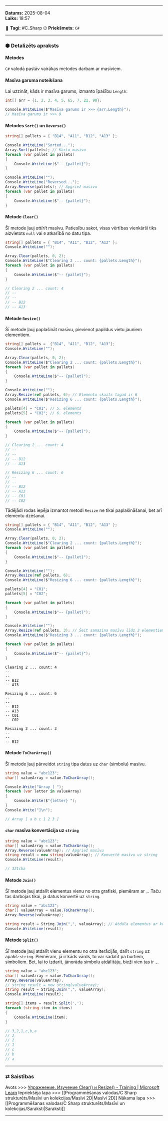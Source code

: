 ___

**Datums:** 2025-08-04   
**Laiks:** 18:57 

❚ **Tagi:** #C_Sharp 
⌬ **Priekšmets:**  `C#`

---
### ⬢ Detalizēts apraksts
#### Metodes

`C#` valodā pastāv vairākas metodes darbam ar masīviem.

#### Masīva garuma noteikšana

Lai uzzināt, kāds ir masīva garums, izmanto īpašību `Length`:

```csharp
int[] arr = {1, 2, 3, 4, 5, 65, 7, 21, 90};

Console.WriteLine($"Masīva garums ir >>> {arr.Length}");
// Masīva garums ir >>> 9
```
#### Metodes `Sort()` un `Reverse()`

```csharp
string[] pallets = { "B14", "A11", "B12", "A13" };

Console.WriteLine("Sorted...");
Array.Sort(pallets); // Kārto masīvu
foreach (var pallet in pallets)
{
    Console.WriteLine($"-- {pallet}");
}

Console.WriteLine("");
Console.WriteLine("Reversed...");
Array.Reverse(pallets); // Apgriež masīvu
foreach (var pallet in pallets)
{
    Console.WriteLine($"-- {pallet}");
}
```

#### Metode `Clear()`

Šī metode ļauj *attīrīt* masīvu. Patiesību sakot, visas vērtības vienkārši tiks aizvietots `null` vai `0` atkarībā no datu tipa.

```csharp
string[] pallets = { "B14", "A11", "B12", "A13" };
Console.WriteLine("");

Array.Clear(pallets, 0, 2);
Console.WriteLine($"Clearing 2 ... count: {pallets.Length}");
foreach (var pallet in pallets)
{
    Console.WriteLine($"-- {pallet}");
}

// Clearing 2 ... count: 4
// -- 
// -- 
// -- B12
// -- A13
```

#### Metode `Resize()`

Šī metode ļauj paplašināt masīvu, pievienot papildus vietu jauniem elementiem.

```csharp
string[] pallets =  {"B14", "A11", "B12", "A13"};
Console.WriteLine("");

Array.Clear(pallets, 0, 2);
Console.WriteLine($"Clearing 2 ... count: {pallets.Length}");
foreach (var pallet in pallets)
{
    Console.WriteLine($"-- {pallet}");
}

Console.WriteLine("");
Array.Resize(ref pallets, 6); // Elementu skaits tagad ir 6
Console.WriteLine($"Resizing 6 ... count: {pallets.Length}");

pallets[4] = "C01"; // 5. elements
pallets[5] = "C02"; // 6. elements

foreach (var pallet in pallets)
{
    Console.WriteLine($"-- {pallet}");
}

// Clearing 2 ... count: 4
// -- 
// -- 
// -- B12
// -- A13

// Resizing 6 ... count: 6
// -- 
// -- 
// -- B12
// -- A13
// -- C01
// -- C02
```

Tādējādi rodas iepēja izmantot metodi `Resize` ne tikai paplašināšanai, bet arī elementu dzēšanai.

```csharp
string[] pallets = { "B14", "A11", "B12", "A13" };
Console.WriteLine("");

Array.Clear(pallets, 0, 2);
Console.WriteLine($"Clearing 2 ... count: {pallets.Length}");
foreach (var pallet in pallets)
{
    Console.WriteLine($"-- {pallet}");
}

Console.WriteLine("");
Array.Resize(ref pallets, 6);
Console.WriteLine($"Resizing 6 ... count: {pallets.Length}");

pallets[4] = "C01";
pallets[5] = "C02";

foreach (var pallet in pallets)
{
    Console.WriteLine($"-- {pallet}");
}

Console.WriteLine("");
Array.Resize(ref pallets, 3); // Šeit samazina masīvu līdz 3 elementiem
Console.WriteLine($"Resizing 3 ... count: {pallets.Length}");

foreach (var pallet in pallets)
{
    Console.WriteLine($"-- {pallet}");
}
```

```
Clearing 2 ... count: 4
--
--
-- B12
-- A13

Resizing 6 ... count: 6
--
--
-- B12
-- A13
-- C01
-- C02

Resizing 3 ... count: 3
--
--
-- B12
```

#### Metode `ToCharArray()`

Šī metode ļauj pārveidot `string` tipa datus uz `char` (simbolu) masīvu.

```csharp
string value = "abc123";
char[] valueArray = value.ToCharArray();

Console.Write("Array [ ");
foreach (var letter in valueArray)
{
    Console.Write($"{letter} ");
}
Console.Write("]\n");

// Array [ a b c 1 2 3 ]
```

#### `char` masīva konvertācija uz `string`

```csharp
string value = "abc123";
char[] valueArray = value.ToCharArray();
Array.Reverse(valueArray); // Apgriež masīvu
string result = new string(valueArray); // Konvertē masīvu uz string
Console.WriteLine(result);

// 321cba
```
#### Metode `Join()`

Šī metode ļauj atdalīt elementus vienu no otra grafiski, piemēram ar `,`. Taču tas darbojas tikai, ja datus konvertē uz `string`.

```csharp
string value = "abc123";
char[] valueArray = value.ToCharArray();
Array.Reverse(valueArray);

string result = String.Join(",", valueArray); // Atdala elementus ar komatu
Console.WriteLine(result);
```

#### Metode `Split()`

Šī metode ļauj atdalīt vienu elementu no otra iterācijās, dalīt `string` uz apakš-`string`.
Piemēram, jā ir kāds vārds, to var sadalīt pa burtiem, simboliem. Bet, lai to izdarīt, jānorāda simbolu atdālītāju, bieži vien tas ir `,`.

```csharp
string value = "abc123";
char[] valueArray = value.ToCharArray();
Array.Reverse(valueArray);
// string result = new string(valueArray);
string result = String.Join(",", valueArray);
Console.WriteLine(result);

string[] items = result.Split(',');
foreach (string item in items)
{
    Console.WriteLine(item);
}

// 3,2,1,c,b,a
// 3
// 2
// 1
// c
// b
// a
```

---
### ⇄ Saistības

Avots >>> [Упражнение. Изучение Clear() и Resize() - Training \| Microsoft Learn](https://learn.microsoft.com/ru-ru/training/modules/csharp-arrays-operations/3-exercise-clear-resize)
Iepriekšēja lapa >>> [[Programmēšanas valodas/C Sharp strukturēts/Masīvi un kolekcijas/Masīvi 2D|Masīvi 2D]]
Nākama lapa >>> [[Programmēšanas valodas/C Sharp strukturēts/Masīvi un kolekcijas/Saraksti|Saraksti]]

___
